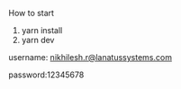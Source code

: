 How to start

1. yarn install
2. yarn dev

username: nikhilesh.r@lanatussystems.com

password:12345678
